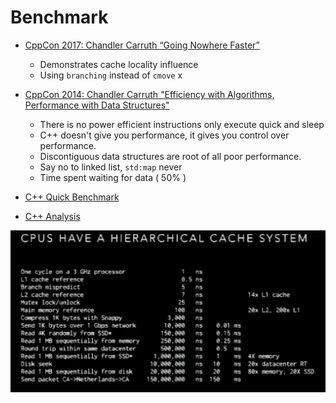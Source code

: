 # Benchmark

- [CppCon 2017: Chandler Carruth “Going Nowhere Faster”](https://www.youtube.com/watch?v=2EWejmkKlxs)
    - Demonstrates cache locality influence
    - Using `branching` instead of `cmove`
x
- [CppCon 2014: Chandler Carruth "Efficiency with Algorithms, Performance with Data Structures"](https://www.youtube.com/watch?v=fHNmRkzxHWs)
     - There is no power efficient instructions only execute quick and sleep
     - C++ doesn't give you performance, it gives you control over performance.
     - Discontiguous data structures are root of all poor performance.
     - Say no to linked list, `std:map` never
     - Time spent waiting for data ( 50% )

- [C++ Quick Benchmark](https://quick-bench.com)
- [C++ Analysis](https://godbolt.org)

![](../screen/Cache%20System.png)